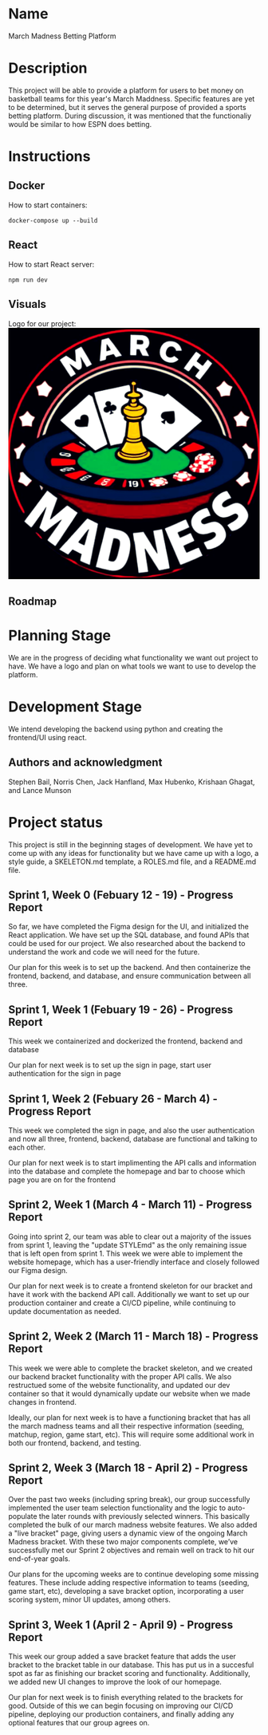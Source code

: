 # Name
March Madness Betting Platform

# Description
This project will be able to provide a platform for users to bet money on basketball teams for this year's March Maddness. Specific features are yet to be determined, but it serves the general purpose of provided a sports betting platform. During discussion, it was mentioned that the functionaliy would be similar to how ESPN does betting.

# Instructions
## Docker
How to start containers:
```shell
docker-compose up --build 
```

## React
How to start React server:
```shell
npm run dev
```

## Visuals
Logo for our project:
![image info](./logo.png)

## Roadmap

# Planning Stage
We are in the progress of deciding what functionality we want out project to have. We have a logo and plan on what tools we want to use to develop the platform.

# Development Stage
We intend developing the backend using python and creating the frontend/UI using react.

## Authors and acknowledgment
Stephen Bail, Norris Chen, Jack Hanfland, Max Hubenko, Krishaan Ghagat, and Lance Munson

# Project status
This project is still in the beginning stages of development. We have yet to come up with any ideas for functionality but we have came up with a logo, a style guide, a SKELETON.md template, a ROLES.md file, and a README.md file.

## Sprint 1, Week 0 (Febuary 12 - 19) - Progress Report
So far, we have completed the Figma design for the UI, and initialized the React application. We have set up the SQL database, and found APIs that could be used for our project. We also researched about the backend to understand the work and code we will need for the future.

Our plan for this week is to set up the backend. And then containerize the frontend, backend, and database, and ensure communication between all three.

## Sprint 1, Week 1 (Febuary 19 - 26) - Progress Report
This week we containerized and dockerized the frontend, backend and database

Our plan for next week is to set up the sign in page, start user authentication for the sign in page

## Sprint 1, Week 2 (Febuary 26 - March 4) - Progress Report
This week we completed the sign in page, and also the user authentication and now all three, frontend, backend, database are functional and talking to each other.

Our plan for next week is to start implimenting the API calls and information into the database and complete the homepage and bar to choose which page you are on for the frontend 

## Sprint 2, Week 1 (March 4 - March 11) - Progress Report
Going into sprint 2, our team was able to clear out a majority of the issues from sprint 1, leaving the "update STYLEmd" as the only remaining issue that is left open from sprint 1. This week we were able to implement the website homepage, which has a user-friendly interface and closely followed our Figma design. 

Our plan for next week is to create a frontend skeleton for our bracket and have it work with the backend API call. Additionally we want to set up our production container and create a CI/CD pipeline, while continuing to update documentation as needed. 

## Sprint 2, Week 2 (March 11 - March 18) - Progress Report
This week we were able to complete the bracket skeleton, and we created our backend bracket functionality with the proper API calls. We also restructued some of the website functionality, and updated our dev container so that it would dynamically update our website when we made changes in frontend. 

Ideally, our plan for next week is to have a functioning bracket that has all the march madness teams and all their respective information (seeding, matchup, region, game start, etc). This will require some additional work in both our frontend, backend, and testing.

## Sprint 2, Week 3 (March 18 - April 2) - Progress Report
Over the past two weeks (including spring break), our group successfully implemented the user team selection functionality and the logic to auto-populate the later rounds with previously selected winners. This basically completed the bulk of our march madness website features. We also added a "live bracket" page, giving users a dynamic view of the ongoing March Madness bracket. With these two major components complete, we’ve successfully met our Sprint 2 objectives and remain well on track to hit our end-of-year goals. 

Our plans for the upcoming weeks are to continue developing some missing features. These include adding respective information to teams (seeding, game start, etc), developing a save bracket option, incorporating a user scoring system, minor UI updates, among others. 
## Sprint 3, Week 1 (April 2 - April 9) - Progress Report
This week our group added a save bracket feature that adds the user bracket to the bracket table in our database. This has put us in a succesful spot as far as finishing our bracket scoring and functionality. Additionally, we added new UI changes to improve the look of our homepage.

Our plan for next week is to finish everything related to the brackets for good. Outside of this we can begin focusing on improving our CI/CD pipeline, deploying our production containers, and finally adding any optional features that our group agrees on.
